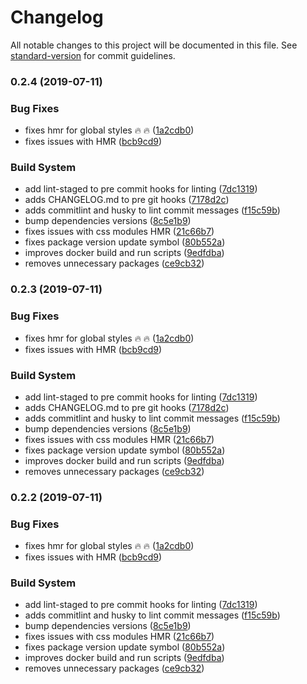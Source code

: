 # Changelog

All notable changes to this project will be documented in this file. See [standard-version](https://github.com/conventional-changelog/standard-version) for commit guidelines.

### 0.2.4 (2019-07-11)


### Bug Fixes

* fixes hmr for global styles 🔥 🔥 ([1a2cdb0](https://github.com/tusharf5/react-csr-docker-boilerplate/commit/1a2cdb0))
* fixes issues with HMR ([bcb9cd9](https://github.com/tusharf5/react-csr-docker-boilerplate/commit/bcb9cd9))


### Build System

* add lint-staged to pre commit hooks for linting ([7dc1319](https://github.com/tusharf5/react-csr-docker-boilerplate/commit/7dc1319))
* adds CHANGELOG.md to pre git hooks ([7178d2c](https://github.com/tusharf5/react-csr-docker-boilerplate/commit/7178d2c))
* adds commitlint and husky to lint commit messages ([f15c59b](https://github.com/tusharf5/react-csr-docker-boilerplate/commit/f15c59b))
* bump dependencies versions ([8c5e1b9](https://github.com/tusharf5/react-csr-docker-boilerplate/commit/8c5e1b9))
* fixes issues with css modules HMR ([21c66b7](https://github.com/tusharf5/react-csr-docker-boilerplate/commit/21c66b7))
* fixes package version update symbol ([80b552a](https://github.com/tusharf5/react-csr-docker-boilerplate/commit/80b552a))
* improves docker build and run scripts ([9edfdba](https://github.com/tusharf5/react-csr-docker-boilerplate/commit/9edfdba))
* removes unnecessary packages ([ce9cb32](https://github.com/tusharf5/react-csr-docker-boilerplate/commit/ce9cb32))



### 0.2.3 (2019-07-11)


### Bug Fixes

* fixes hmr for global styles 🔥 🔥 ([1a2cdb0](https://github.com/tusharf5/react-csr-docker-boilerplate/commit/1a2cdb0))
* fixes issues with HMR ([bcb9cd9](https://github.com/tusharf5/react-csr-docker-boilerplate/commit/bcb9cd9))


### Build System

* add lint-staged to pre commit hooks for linting ([7dc1319](https://github.com/tusharf5/react-csr-docker-boilerplate/commit/7dc1319))
* adds CHANGELOG.md to pre git hooks ([7178d2c](https://github.com/tusharf5/react-csr-docker-boilerplate/commit/7178d2c))
* adds commitlint and husky to lint commit messages ([f15c59b](https://github.com/tusharf5/react-csr-docker-boilerplate/commit/f15c59b))
* bump dependencies versions ([8c5e1b9](https://github.com/tusharf5/react-csr-docker-boilerplate/commit/8c5e1b9))
* fixes issues with css modules HMR ([21c66b7](https://github.com/tusharf5/react-csr-docker-boilerplate/commit/21c66b7))
* fixes package version update symbol ([80b552a](https://github.com/tusharf5/react-csr-docker-boilerplate/commit/80b552a))
* improves docker build and run scripts ([9edfdba](https://github.com/tusharf5/react-csr-docker-boilerplate/commit/9edfdba))
* removes unnecessary packages ([ce9cb32](https://github.com/tusharf5/react-csr-docker-boilerplate/commit/ce9cb32))



### 0.2.2 (2019-07-11)


### Bug Fixes

* fixes hmr for global styles 🔥 🔥 ([1a2cdb0](https://github.com/tusharf5/react-csr-docker-boilerplate/commit/1a2cdb0))
* fixes issues with HMR ([bcb9cd9](https://github.com/tusharf5/react-csr-docker-boilerplate/commit/bcb9cd9))


### Build System

* add lint-staged to pre commit hooks for linting ([7dc1319](https://github.com/tusharf5/react-csr-docker-boilerplate/commit/7dc1319))
* adds commitlint and husky to lint commit messages ([f15c59b](https://github.com/tusharf5/react-csr-docker-boilerplate/commit/f15c59b))
* bump dependencies versions ([8c5e1b9](https://github.com/tusharf5/react-csr-docker-boilerplate/commit/8c5e1b9))
* fixes issues with css modules HMR ([21c66b7](https://github.com/tusharf5/react-csr-docker-boilerplate/commit/21c66b7))
* fixes package version update symbol ([80b552a](https://github.com/tusharf5/react-csr-docker-boilerplate/commit/80b552a))
* improves docker build and run scripts ([9edfdba](https://github.com/tusharf5/react-csr-docker-boilerplate/commit/9edfdba))
* removes unnecessary packages ([ce9cb32](https://github.com/tusharf5/react-csr-docker-boilerplate/commit/ce9cb32))
